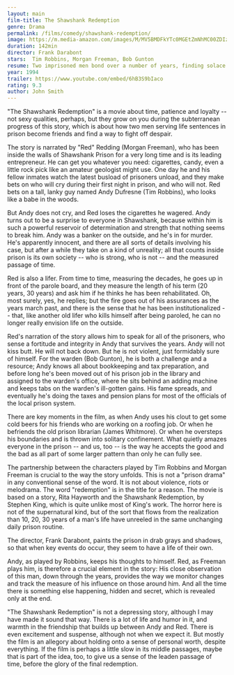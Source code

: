 ```yaml
---
layout: main
film-title: The Shawshank Redemption
genre: Drama
permalink: /films/comedy/shawshank-redemption/
image: https://m.media-amazon.com/images/M/MV5BMDFkYTc0MGEtZmNhMC00ZDIzLWFmNTEtODM1ZmRlYWMwMWFmXkEyXkFqcGdeQXVyMTMxODk2OTU@._V1_UX182_CR0,0,182,268_AL_.jpg
duration: 142min
director: Frank Darabont
stars:  Tim Robbins, Morgan Freeman, Bob Gunton
resume: Two imprisoned men bond over a number of years, finding solace and eventual redemption through acts of common decency.
year: 1994
trailer: https://www.youtube.com/embed/6hB3S9bIaco
rating: 9.3
author: John Smith
---
```


"The Shawshank Redemption" is a movie about time, patience and loyalty -- not sexy qualities, perhaps, but they grow on you during the subterranean progress of this story, which is about how two men serving life sentences in prison become friends and find a way to fight off despair.

The story is narrated by "Red" Redding (Morgan Freeman), who has been inside the walls of Shawshank Prison for a very long time and is its leading entrepreneur. He can get you whatever you need: cigarettes, candy, even a little rock pick like an amateur geologist might use. One day he and his fellow inmates watch the latest busload of prisoners unload, and they make bets on who will cry during their first night in prison, and who will not. Red bets on a tall, lanky guy named Andy Dufresne (Tim Robbins), who looks like a babe in the woods.

But Andy does not cry, and Red loses the cigarettes he wagered. Andy turns out to be a surprise to everyone in Shawshank, because within him is such a powerful reservoir of determination and strength that nothing seems to break him. Andy was a banker on the outside, and he's in for murder. He's apparently innocent, and there are all sorts of details involving his case, but after a while they take on a kind of unreality; all that counts inside prison is its own society -- who is strong, who is not -- and the measured passage of time.

Red is also a lifer. From time to time, measuring the decades, he goes up in front of the parole board, and they measure the length of his term (20 years, 30 years) and ask him if he thinks he has been rehabilitated. Oh, most surely, yes, he replies; but the fire goes out of his assurances as the years march past, and there is the sense that he has been institutionalized -- that, like another old lifer who kills himself after being paroled, he can no longer really envision life on the outside.

Red's narration of the story allows him to speak for all of the prisoners, who sense a fortitude and integrity in Andy that survives the years. Andy will not kiss butt. He will not back down. But he is not violent, just formidably sure of himself. For the warden (Bob Gunton), he is both a challenge and a resource; Andy knows all about bookkeeping and tax preparation, and before long he's been moved out of his prison job in the library and assigned to the warden's office, where he sits behind an adding machine and keeps tabs on the warden's ill-gotten gains. His fame spreads, and eventually he's doing the taxes and pension plans for most of the officials of the local prison system.

There are key moments in the film, as when Andy uses his clout to get some cold beers for his friends who are working on a roofing job. Or when he befriends the old prison librarian (James Whitmore). Or when he oversteps his boundaries and is thrown into solitary confinement. What quietly amazes everyone in the prison -- and us, too -- is the way he accepts the good and the bad as all part of some larger pattern than only he can fully see.

The partnership between the characters played by Tim Robbins and Morgan Freeman is crucial to the way the story unfolds. This is not a "prison drama" in any conventional sense of the word. It is not about violence, riots or melodrama. The word "redemption" is in the title for a reason. The movie is based on a story, Rita Hayworth and the Shawshank Redemption, by Stephen King, which is quite unlike most of King's work. The horror here is not of the supernatural kind, but of the sort that flows from the realization than 10, 20, 30 years of a man's life have unreeled in the same unchanging daily prison routine.

The director, Frank Darabont, paints the prison in drab grays and shadows, so that when key events do occur, they seem to have a life of their own.

Andy, as played by Robbins, keeps his thoughts to himself. Red, as Freeman plays him, is therefore a crucial element in the story: His close observation of this man, down through the years, provides the way we monitor changes and track the measure of his influence on those around him. And all the time there is something else happening, hidden and secret, which is revealed only at the end.

"The Shawshank Redemption" is not a depressing story, although I may have made it sound that way. There is a lot of life and humor in it, and warmth in the friendship that builds up between Andy and Red. There is even excitement and suspense, although not when we expect it. But mostly the film is an allegory about holding onto a sense of personal worth, despite everything. If the film is perhaps a little slow in its middle passages, maybe that is part of the idea, too, to give us a sense of the leaden passage of time, before the glory of the final redemption.